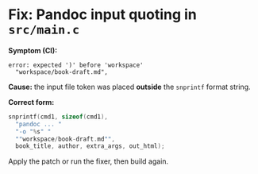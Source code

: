 # Fix: Pandoc input quoting in `src/main.c`

**Symptom (CI):**
```
error: expected ')' before 'workspace'
  "workspace/book-draft.md",
```

**Cause:** the input file token was placed **outside** the `snprintf` format string.

**Correct form:**
```c
snprintf(cmd1, sizeof(cmd1),
  "pandoc ... "
  "-o "%s" "
  ""workspace/book-draft.md"",
  book_title, author, extra_args, out_html);
```

Apply the patch or run the fixer, then build again.
